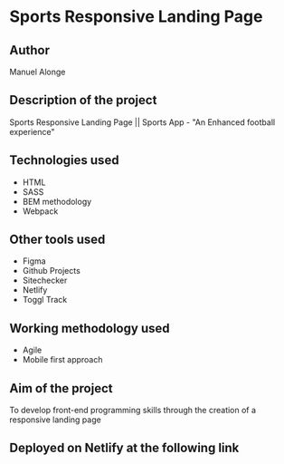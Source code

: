 # Sports Responsive Landing Page

## Author

Manuel Alonge

## Description of the project

Sports Responsive Landing Page || Sports App - "An Enhanced football experience"

## Technologies used

* HTML
* SASS
* BEM methodology
* Webpack

## Other tools used

* Figma
* Github Projects
* Sitechecker
* Netlify
* Toggl Track

## Working methodology used

* Agile
* Mobile first approach

## Aim of the project

To develop front-end programming skills through the creation of a responsive landing page

## Deployed on Netlify at the following link




